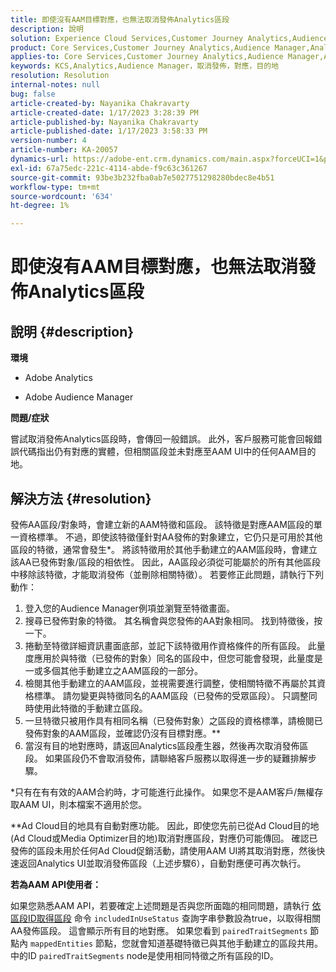 ```yaml
---
title: 即使沒有AAM目標對應，也無法取消發佈Analytics區段
description: 說明
solution: Experience Cloud Services,Customer Journey Analytics,Audience Manager,Analytics
product: Core Services,Customer Journey Analytics,Audience Manager,Analytics
applies-to: Core Services,Customer Journey Analytics,Audience Manager,Analytics
keywords: KCS,Analytics,Audience Manager，取消發佈，對應，目的地
resolution: Resolution
internal-notes: null
bug: false
article-created-by: Nayanika Chakravarty
article-created-date: 1/17/2023 3:28:39 PM
article-published-by: Nayanika Chakravarty
article-published-date: 1/17/2023 3:58:33 PM
version-number: 4
article-number: KA-20057
dynamics-url: https://adobe-ent.crm.dynamics.com/main.aspx?forceUCI=1&pagetype=entityrecord&etn=knowledgearticle&id=d63cf899-7b96-ed11-aad1-6045bd006ce9
exl-id: 67a75edc-221c-4114-abde-f9c63c361267
source-git-commit: 93be3b232fba0ab7e5027751298280bdec8e4b51
workflow-type: tm+mt
source-wordcount: '634'
ht-degree: 1%

---
```


# 即使沒有AAM目標對應，也無法取消發佈Analytics區段

## 說明 {#description}


<b>環境</b>

- Adobe Analytics

- Adobe Audience Manager

<b>問題/症狀</b>

嘗試取消發佈Analytics區段時，會傳回一般錯誤。 此外，客戶服務可能會回報錯誤代碼指出仍有對應的實體，但相關區段並未對應至AAM UI中的任何AAM目的地。


## 解決方法 {#resolution}


發佈AA區段/對象時，會建立新的AAM特徵和區段。 該特徵是對應AAM區段的單一資格標準。 不過，即使該特徵僅針對AA發佈的對象建立，它仍只是可用於其他區段的特徵，通常會發生\*。 將該特徵用於其他手動建立的AAM區段時，會建立該AA已發佈對象/區段的相依性。 因此，AA區段必須從可能屬於的所有其他區段中移除該特徵，才能取消發佈（並刪除相關特徵）。 若要修正此問題，請執行下列動作：

1. 登入您的Audience Manager例項並瀏覽至特徵畫面。
2. 搜尋已發佈對象的特徵。 其名稱會與您發佈的AA對象相同。 找到特徵後，按一下。
3. 捲動至特徵詳細資訊畫面底部，並記下該特徵用作資格條件的所有區段。 此量度應用於與特徵（已發佈的對象）同名的區段中，但您可能會發現，此量度是一或多個其他手動建立之AAM區段的一部分。
4. 檢閱其他手動建立的AAM區段，並視需要進行調整，使相關特徵不再屬於其資格標準。 請勿變更與特徵同名的AAM區段（已發佈的受眾區段）。 只調整同時使用此特徵的手動建立區段。
5. 一旦特徵只被用作具有相同名稱（已發佈對象）之區段的資格標準，請檢閱已發佈對象的AAM區段，並確認仍沒有目標對應。\*\*
6. 當沒有目的地對應時，請返回Analytics區段產生器，然後再次取消發佈區段。 如果區段仍不會取消發佈，請聯絡客戶服務以取得進一步的疑難排解步驟。


\*只有在有有效的AAM合約時，才可能進行此操作。 如果您不是AAM客戶/無權存取AAM UI，則本檔案不適用於您。

\*\*Ad Cloud目的地具有自動對應功能。 因此，即使您先前已從Ad Cloud目的地(Ad Cloud或Media Optimizer目的地)取消對應區段，對應仍可能傳回。 確認已發佈的區段未用於任何Ad Cloud促銷活動，請使用AAM UI將其取消對應，然後快速返回Analytics UI並取消發佈區段（上述步驟6），自動對應便可再次執行。

<b>若為AAM API使用者：</b>

如果您熟悉AAM API，若要確定上述問題是否與您所面臨的相同問題，請執行 [依區段ID取得區段](https://bank.demdex.com/portal/swagger/index.html#/Segments%20API/get_segments__sid_) 命令 `includedInUseStatus` 查詢字串參數設為true，以取得相關AA發佈區段。 這會顯示所有目的地對應。 如果您看到 `pairedTraitSegments` 節點內 `mappedEntities` 節點，您就會知道基礎特徵已與其他手動建立的區段共用。 中的ID `pairedTraitSegments` node是使用相同特徵之所有區段的ID。
